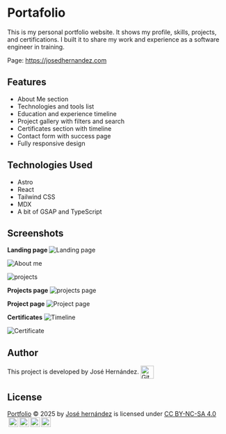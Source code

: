 # Portafolio

This is my personal portfolio website. It shows my profile, skills, projects, and certifications. I built it to share my work and experience as a software engineer in training.

Page: https://josedhernandez.com

## Features

- About Me section
- Technologies and tools list
- Education and experience timeline
- Project gallery with filters and search
- Certificates section with timeline
- Contact form with success page
- Fully responsive design

## Technologies Used

- Astro
- React
- Tailwind CSS
- MDX
- A bit of GSAP and TypeScript

## Screenshots

**Landing page**
![Landing page](https://github.com/user-attachments/assets/74c88723-320d-4fe8-9391-fa2e75dd4ae8)

![About me](https://github.com/user-attachments/assets/0b2d730c-89fd-41ca-9cb2-42c9013a76f2)

![projects](https://github.com/user-attachments/assets/723d893d-1405-413b-8edf-e35208dd3219)

**Projects page**
![projects page](https://github.com/user-attachments/assets/23cc98f3-07c5-467b-867b-56cccbe9541b)

**Project page**
![Project page](https://github.com/user-attachments/assets/90a7b55e-54a4-4a05-8816-a6803002e64b)

**Certificates**
![Timeline](https://github.com/user-attachments/assets/decacd9d-a55c-4d32-879e-00ebd5bce96d)

![Certificate](https://github.com/user-attachments/assets/1ab83c2f-8f77-4df3-97be-9ffa02af1d1c)

## Author

<p>
This project is developed by José Hernández.  <a href="https://github.com/JoseDHernandez" target="blank"><img align="center"
         src="https://img.shields.io/badge/github-181717.svg?style=for-the-badge&logo=github&logoColor=white"
         alt="GitHub" height="30"/></a>
</p>

## License

<p>
<a href="https://github.com/JoseDHernandez/Portfolio">Portfolio</a> © 2025 by <a href="https://github.com/JoseDHernandez">José hernández</a> is licensed under <a href="https://creativecommons.org/licenses/by-nc-nd/4.0/">CC BY-NC-SA 4.0 <img style="height:22px!important;margin-left:3px;vertical-align:text-bottom;" src="https://mirrors.creativecommons.org/presskit/icons/cc.svg?ref=chooser-v1" alt=""><img style="height:22px!important;margin-left:3px;vertical-align:text-bottom;" src="https://mirrors.creativecommons.org/presskit/icons/by.svg?ref=chooser-v1" alt=""><img style="height:22px!important;margin-left:3px;vertical-align:text-bottom;" src="https://mirrors.creativecommons.org/presskit/icons/nc.svg?ref=chooser-v1" alt=""><img style="height:22px!important;margin-left:3px;vertical-align:text-bottom;" src="https://mirrors.creativecommons.org/presskit/icons/nd.svg?ref=chooser-v1" alt=""></a>
</p>
